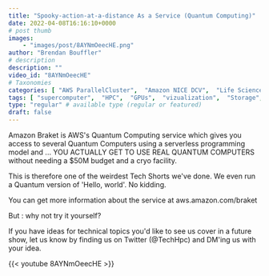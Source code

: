 ```yaml
---
title: "Spooky-action-at-a-distance As a Service (Quantum Computing)"
date: 2022-04-08T16:16:10+0000
# post thumb
images:
    - "images/post/8AYNmOeecHE.png"
author: "Brendan Bouffler"
# description
description: ""
video_id: "8AYNmOeecHE"
# Taxonomies
categories: [ "AWS ParallelCluster",  "Amazon NICE DCV",  "Life Sciences", ]
tags: [ "supercomputer",  "HPC",  "GPUs",  "vizualization",  "Storage",  "Lustre",  "Schedulers",  "quantum computing",  "quantum",  "Covid-19",  "CPUs",  "QPUs",  "High Performance Computing",  "virtualization",  "EC2",  "DCV",  "Amazon Braket",  "ParallelCluster",  "techshorts", ]
type: "regular" # available type (regular or featured)
draft: false
---
```


Amazon Braket is AWS's Quantum Computing service which gives you access to several Quantum Computers using a serverless programming model and ... YOU ACTUALLY GET TO USE REAL QUANTUM COMPUTERS without needing a $50M budget and a cryo facility.

This is therefore one of the weirdest Tech Shorts we've done. We even run a Quantum version of 'Hello, world'. No kidding.

You can get more information about the service at aws.amazon.com/braket

But : why not try it yourself?

If you have ideas for technical topics you'd like to see us cover in a future show, let us know by finding us on Twitter (@TechHpc) and DM'ing us with your idea.

{{< youtube 8AYNmOeecHE >}}